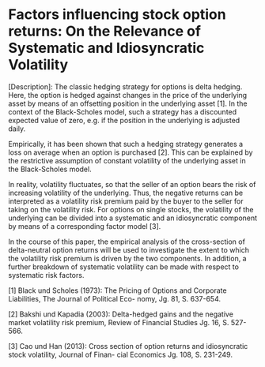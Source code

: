 # Factors influencing stock option returns: On the Relevance of Systematic and Idiosyncratic Volatility

 [Description]: 
 The classic hedging strategy for options is delta hedging. Here, the option is hedged against changes in the price of the underlying asset by means of an offsetting position in the underlying asset [1]. In the context of the Black-Scholes model, such a strategy has a discounted expected value of zero, e.g. if the position in the underlying is adjusted daily.

Empirically, it has been shown that such a hedging strategy generates a loss on average when an option is purchased [2]. This can be explained by the restrictive assumption of constant volatility of the underlying asset in the Black-Scholes model.

In reality, volatility fluctuates, so that the seller of an option bears the risk of increasing volatility of the underlying. Thus, the negative returns can be interpreted as a volatility risk premium paid by the buyer to the seller for taking on the volatility risk. For options on single stocks, the volatility of the underlying can be divided into a systematic and an idiosyncratic component by means of a corresponding factor model [3].

In the course of this paper, the empirical analysis of the cross-section of delta-neutral option returns will be used to investigate the extent to which the volatility risk premium is driven by the two components. In addition, a further breakdown of systematic volatility can be made with respect to systematic risk factors.

[1] Black und Scholes (1973): The Pricing of Options and Corporate Liabilities, The Journal of Political Eco- nomy, Jg. 81, S. 637-654.

[2] Bakshi und Kapadia (2003): Delta-hedged gains and the negative market volatility risk premium, Review of Financial Studies Jg. 16, S. 527-566.

[3] Cao und Han (2013): Cross section of option returns and idiosyncratic stock volatility, Journal of Finan- cial Economics Jg. 108, S. 231-249.